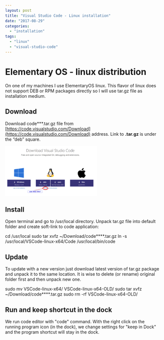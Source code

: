 ```yaml
---
layout: post
title: "Visual Studio Code - Linux installation"
date: "2017-08-29"
categories: 
  - "installation"
tags: 
  - "linux"
  - "visual-studio-code"
---
```


# Elementary OS - linux distribution

On one of my machines I use ElementaryOS linux. This flavor of linux does not support DEB or RPM packages directly so I will use tar.gz file as installation medium.

## Download

Download code\*\*\*.tar.gz file from [https://code.visualstudio.com/Download](https://code.visualstudio.com/Download) address. Link to **.tar.gz** is under the “deb” square.

[![](assets/images/2017-08-30-00_11_28-Download-Visual-Studio-Code-Mac-Linux-Windows-300x161.png)](http://bisaga.com/blog/wp-content/uploads/2017/08/2017-08-30-00_11_28-Download-Visual-Studio-Code-Mac-Linux-Windows.png)

## Install

Open terminal and go to /usr/local directory. Unpack tar.gz file into default folder and create soft-link to code application:

cd /usr/local
sudo tar xvfz ~/Download/code\*\*\*\*.tar.gz 
ln -s /usr/local/VSCode-linux-x64/Code /usr/local/bin/code

## Update

To update with a new version just download latest version of tar.gz package and unpack it to the same location. It is wise to delete (or rename) original folder first and then unpack new one.

sudo mv VSCode-linux-x64/ VSCode-linux-x64-OLD/
sudo tar xvfz ~/Download/code\*\*\*\*.tar.gz 
sudo rm -rf VSCode-linux-x64-OLD/

## Run and keep shortcut in the dock

We run code editor with "code" command. With the right click on the running program icon (in the dock), we change settings for "keep in Dock" and the program shortcut will stay in the dock.
